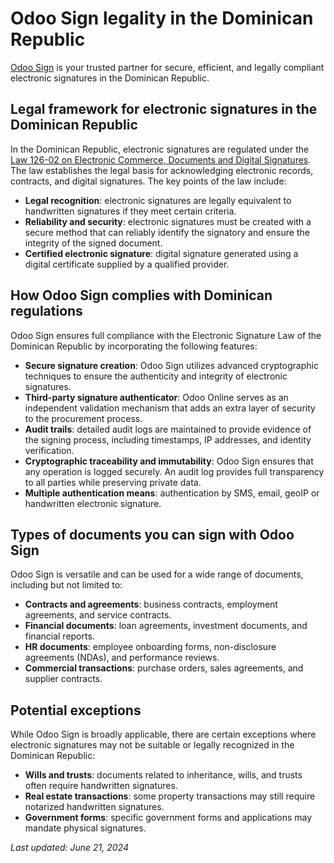 # Odoo Sign legality in the Dominican Republic

[Odoo Sign](../sign.md) is your trusted partner for secure, efficient, and legally compliant
electronic signatures in the Dominican Republic.

## Legal framework for electronic signatures in the Dominican Republic

In the Dominican Republic, electronic signatures are regulated under the [Law 126-02 on Electronic
Commerce, Documents and Digital Signatures](https://dgii.gov.do/legislacion/leyesTributarias/Documents/Otras%20Leyes%20de%20Inter%C3%A9s/126-02.pdf).
The law establishes the legal basis for acknowledging electronic records, contracts, and digital
signatures. The key points of the law include:

- **Legal recognition**: electronic signatures are legally equivalent to handwritten signatures if
  they meet certain criteria.
- **Reliability and security**: electronic signatures must be created with a secure method that can
  reliably identify the signatory and ensure the integrity of the signed document.
- **Certified electronic signature**: digital signature generated using a digital certificate
  supplied by a qualified provider.

## How Odoo Sign complies with Dominican regulations

Odoo Sign ensures full compliance with the Electronic Signature Law of the Dominican Republic by
incorporating the following features:

- **Secure signature creation**: Odoo Sign utilizes advanced cryptographic techniques to ensure the
  authenticity and integrity of electronic signatures.
- **Third-party signature authenticator**: Odoo Online serves as an independent validation mechanism
  that adds an extra layer of security to the procurement process.
- **Audit trails**: detailed audit logs are maintained to provide evidence of the signing process,
  including timestamps, IP addresses, and identity verification.
- **Cryptographic traceability and immutability**: Odoo Sign ensures that any operation is logged
  securely. An audit log provides full transparency to all parties while preserving private data.
- **Multiple authentication means**: authentication by SMS, email, geoIP or handwritten electronic
  signature.

## Types of documents you can sign with Odoo Sign

Odoo Sign is versatile and can be used for a wide range of documents, including but not limited to:

- **Contracts and agreements**: business contracts, employment agreements, and service contracts.
- **Financial documents**: loan agreements, investment documents, and financial reports.
- **HR documents**: employee onboarding forms, non-disclosure agreements (NDAs), and performance
  reviews.
- **Commercial transactions**: purchase orders, sales agreements, and supplier contracts.

## Potential exceptions

While Odoo Sign is broadly applicable, there are certain exceptions where electronic signatures may
not be suitable or legally recognized in the Dominican Republic:

- **Wills and trusts**: documents related to inheritance, wills, and trusts often require
  handwritten signatures.
- **Real estate transactions**: some property transactions may still require notarized handwritten
  signatures.
- **Government forms**: specific government forms and applications may mandate physical signatures.

*Last updated: June 21, 2024*
